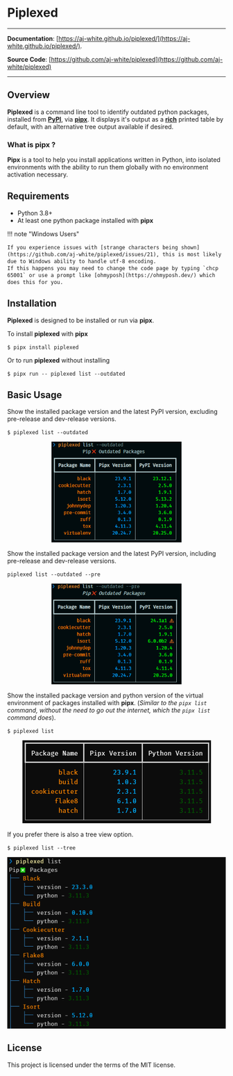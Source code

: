 # Piplexed

--- 
**Documentation**: [https://aj-white.github.io/piplexed/](https://aj-white.github.io/piplexed/).

**Source Code**: [https://github.com/aj-white/piplexed](https://github.com/aj-white/piplexed)

---



## Overview

**Piplexed** is a command line tool to identify outdated python packages, installed from [**PyPI**](https://pypi.org/), via [**pipx**](https://pypa.github.io/pipx/). It displays it's output as a [**rich**](https://github.com/Textualize/rich) printed table by default, with an alternative tree output available if desired.

### What is pipx ?

**Pipx** is a tool to help you install applications written in Python, into isolated environments with the ability to run them globally with no environment activation necessary.


## Requirements

- Python 3.8+
- At least one python package installed with **pipx**

!!! note "Windows Users"

    If you experience issues with [strange characters being shown](https://github.com/aj-white/piplexed/issues/21), this is most likely due to Windows ability to handle utf-8 encoding.
    If this happens you may need to change the code page by typing `chcp 65001` or use a prompt like [ohmyposh](https://ohmyposh.dev/) which does this for you.

## Installation

**Piplexed** is designed to be installed or run via **pipx**.

To install **piplexed** with **pipx**

```shell
$ pipx install piplexed
```

Or to run **piplexed** without installing

```shell
$ pipx run -- piplexed list --outdated
```


## Basic Usage

Show the installed package version and the latest PyPI version, excluding pre-release and dev-release versions.
```shell
$ piplexed list --outdated
```

<p align="center">
<a href="https://github.com/aj-white/piplexed/raw/main/docs/img/piplexed-list-outdated.PNG">
<img src="https://github.com/aj-white/piplexed/raw/main/docs/img/piplexed-list-outdated.PNG" width=300/>
</a>
</p>

Show the installed package version and the latest PyPI version, including pre-release and dev-release versions.
```shell
piplexed list --outdated --pre
```

<p align="center">
<a href="https://github.com/aj-white/piplexed/raw/main/docs/img/piplexed-list-outdated-pre.PNG">
<img src="https://github.com/aj-white/piplexed/raw/main/docs/img/piplexed-list-outdated-pre.PNG" width=300/>
</a>
</p>

Show the installed package version and python version of the virtual environment of packages installed with **pipx**.
(*Similar to the `pipx list` command, without the need to go out the internet, which the `pipx list` command does*).

```shell
$ piplexed list
```
<p align="center">
<a href="https://github.com/aj-white/piplexed/raw/main/docs/img/piplexed-list-table.PNG">
<img src="https://github.com/aj-white/piplexed/raw/main/docs/img/piplexed-list-table.PNG"/>
</a>
</p>

If you prefer there is also a tree view option.

```shell
$ piplexed list --tree
```
<p align="center">
<a href="https://github.com/aj-white/piplexed/raw/main/docs/img/piplexed-list.PNG">
<img src="https://github.com/aj-white/piplexed/raw/main/docs/img/piplexed-list.PNG"/>
</a>
</p>


## License

This project is licensed under the terms of the MIT license.
